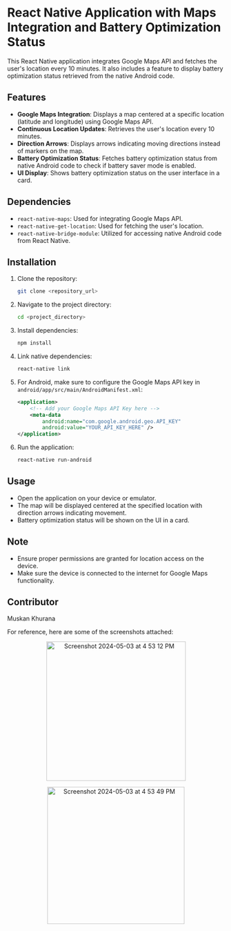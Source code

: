 # React Native Application with Maps Integration and Battery Optimization Status

This React Native application integrates Google Maps API and fetches the user's location every 10 minutes. It also includes a feature to display battery optimization status retrieved from the native Android code.

## Features

- **Google Maps Integration**: Displays a map centered at a specific location (latitude and longitude) using Google Maps API.
- **Continuous Location Updates**: Retrieves the user's location every 10 minutes.
- **Direction Arrows**: Displays arrows indicating moving directions instead of markers on the map.
- **Battery Optimization Status**: Fetches battery optimization status from native Android code to check if battery saver mode is enabled.
- **UI Display**: Shows battery optimization status on the user interface in a card.

## Dependencies

- `react-native-maps`: Used for integrating Google Maps API.
- `react-native-get-location`: Used for fetching the user's location.
- `react-native-bridge-module`: Utilized for accessing native Android code from React Native.
  
## Installation

1. Clone the repository:

    ```bash
    git clone <repository_url>
    ```

2. Navigate to the project directory:

    ```bash
    cd <project_directory>
    ```

3. Install dependencies:

    ```bash
    npm install
    ```

4. Link native dependencies:

    ```bash
    react-native link
    ```

5. For Android, make sure to configure the Google Maps API key in `android/app/src/main/AndroidManifest.xml`:

    ```xml
    <application>
        <!-- Add your Google Maps API Key here -->
        <meta-data
            android:name="com.google.android.geo.API_KEY"
            android:value="YOUR_API_KEY_HERE" />
    </application>
    ```

6. Run the application:

    ```bash
    react-native run-android
    ```

## Usage

- Open the application on your device or emulator.
- The map will be displayed centered at the specified location with direction arrows indicating movement.
- Battery optimization status will be shown on the UI in a card.

## Note

- Ensure proper permissions are granted for location access on the device.
- Make sure the device is connected to the internet for Google Maps functionality.

## Contributor

Muskan Khurana 

For reference, here are some of the screenshots attached:

<p align="center">
  <img width="323" alt="Screenshot 2024-05-03 at 4 53 12 PM" src="https://github.com/muskankhuranamru/liveTrackingAssignment/assets/60090164/7fb38e57-2471-4d15-9ecc-f8f56db6bf7d">
</p>

<p align="center">
  <img width="318" alt="Screenshot 2024-05-03 at 4 53 49 PM" src="https://github.com/muskankhuranamru/liveTrackingAssignment/assets/60090164/6d1be555-0920-4c87-9d66-00c7811c1022">
</p>

